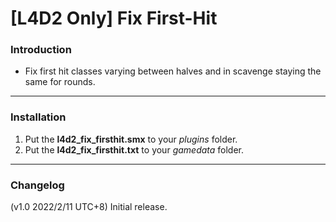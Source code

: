 # [L4D2 Only] Fix First-Hit

### Introduction
- Fix first hit classes varying between halves and in scavenge staying the same for rounds.

<hr>

### Installation
1. Put the **l4d2_fix_firsthit.smx** to your _plugins_ folder.
2. Put the **l4d2_fix_firsthit.txt** to your _gamedata_ folder.

<hr>

### Changelog
(v1.0 2022/2/11 UTC+8) Initial release.
